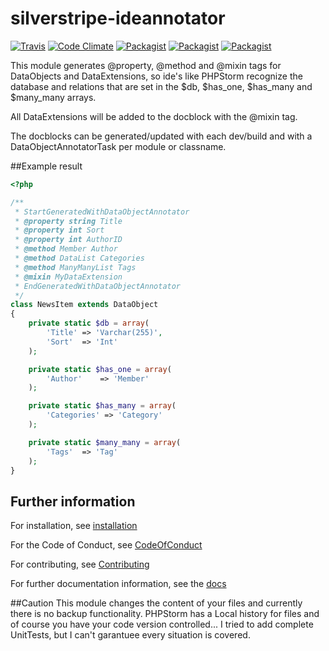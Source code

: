 # silverstripe-ideannotator

[![Travis](https://img.shields.io/travis/axyr/silverstripe-ideannotator.svg)](https://travis-ci.org/axyr/silverstripe-ideannotator)
[![Code Climate](https://img.shields.io/codeclimate/github/axyr/silverstripe-ideannotator.svg)](https://codeclimate.com/github/axyr/silverstripe-ideannotator/)
[![Packagist](https://img.shields.io/packagist/dt/axyr/silverstripe-ideannotator.svg)](https://packagist.org/packages/axyr/silverstripe-ideannotator)
[![Packagist](https://img.shields.io/packagist/v/axyr/silverstripe-ideannotator.svg)](https://packagist.org/packages/axyr/silverstripe-ideannotator)
[![Packagist](https://img.shields.io/badge/unstable-dev--master-orange.svg)](https://packagist.org/packages/axyr/silverstripe-ideannotator)


This module generates @property, @method and @mixin tags for DataObjects and DataExtensions, so ide's like PHPStorm recognize the database and relations that are set in the $db, $has_one, $has_many and $many_many arrays.

All DataExtensions will be added to the docblock with the @mixin tag.

The docblocks can be generated/updated with each dev/build and with a DataObjectAnnotatorTask per module or classname.

##Example result

```php
<?php

/**
 * StartGeneratedWithDataObjectAnnotator
 * @property string Title
 * @property int Sort
 * @property int AuthorID
 * @method Member Author
 * @method DataList Categories
 * @method ManyManyList Tags
 * @mixin MyDataExtension
 * EndGeneratedWithDataObjectAnnotator
 */
class NewsItem extends DataObject
{
    private static $db = array(
        'Title'	=> 'Varchar(255)',
        'Sort'	=> 'Int'
    );

    private static $has_one = array(
        'Author'    => 'Member'
    );

    private static $has_many = array(
        'Categories' => 'Category'
    );

    private static $many_many = array(
        'Tags'  => 'Tag'
    );
}
```

## Further information
For installation, see [installation](docs/en/Installation.md)

For the Code of Conduct, see [CodeOfConduct](docs/en/CodeOfConduct.md)

For contributing, see [Contributing](CONTRIBUTING.md)

For further documentation information, see the [docs](docs/en/Index.md)

##Caution
This module changes the content of your files and currently there is no backup functionality. PHPStorm has a Local history for files and of course you have your code version controlled...
I tried to add complete UnitTests, but I can't garantuee every situation is covered.




